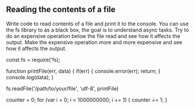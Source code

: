 ## Reading the contents of a file

Write code to read contents of a file and print it to the console. 
You can use the fs library to as a black box, the goal is to understand async tasks. 
Try to do an expensive operation below the file read and see how it affects the output. 
Make the expensive operation more and more expensive and see how it affects the output. 

const fs = require('fs);

function printFile(err, data) {
    if(err) {
        console.error(err);
        return;
    }
    console.log(data);
}

fs.readFile('/path/to/your/file', 'utf-8', printFile)

counter = 0;
for (var i = 0; i < 1000000000; i += 1) {
    counter += 1;
}